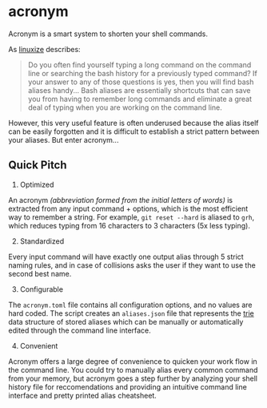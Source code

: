 # acronym

Acronym is a smart system to shorten your shell commands.

As [linuxize](https://linuxize.com/post/how-to-create-bash-aliases/) describes:

> Do you often find yourself typing a long command on the command line or searching the bash history for a previously typed command? If your answer to any of those questions is yes, then you will find bash aliases handy... Bash aliases are essentially shortcuts that can save you from having to remember long commands and eliminate a great deal of typing when you are working on the command line. 

However, this very useful feature is often underused because the alias itself can be easily forgotten and it is difficult to establish a strict pattern between your aliases. But enter acronym...

## Quick Pitch

1. Optimized

An acronym *(abbreviation formed from the initial letters of words)* is extracted from any input command + options, which is the most efficient way to remember a string. For example, `git reset --hard` is aliased to `grh`, which reduces typing from 16 characters to 3 characters (5x less typing).

2. Standardized

Every input command will have exactly one output alias through 5 strict naming rules, and in case of collisions asks the user if they want to use the second best name.

3. Configurable

The `acronym.toml` file contains all configuration options, and no values are hard coded. The script creates an `aliases.json` file that represents the [trie](https://stackoverflow.com/questions/4737904/difference-between-tries-and-trees) data structure of stored aliases which can be manually or automatically edited through the command line interface.

4. Convenient

Acronym offers a large degree of convenience to quicken your work flow in the command line. You could try to manually alias every common command from your memory, but acronym goes a step further by analyzing your shell history file for reccomendations and providing an intuitive command line interface and pretty printed alias cheatsheet. 

